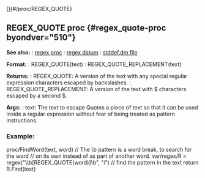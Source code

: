 []{#/proc/REGEX_QUOTE}
  ## REGEX_QUOTE proc {#regex_quote-proc byondver="510"}
  **See also:**
  :   [regex proc](ref/proc/regex)
  :   [regex datum](ref/regex)
  :   [stddef.dm file](ref/%7B%7Bappendix%7D%7D/stddef%2edm)
  <!-- -->
  **Format:**
  :   REGEX_QUOTE(text)
  :   REGEX_QUOTE_REPLACEMENT(text)
  <!-- -->
  **Returns:**
  :   REGEX_QUOTE: A version of the text with any special regular
      expression characters escaped by backslashes.
  :   REGEX_QUOTE_REPLACEMENT: A version of the text with \$ characters
      escaped by a second \$.
  <!-- -->
  **Args:**
  :   text: The text to escape
  Quotes a piece of text so that it can be used inside a regular
  expression without fear of being treated as pattern instructions.
  ### Example:
  proc/FindWord(text, word) // The \\b pattern is a word break, to search
  for the word // on its own instead of as part of another word.
  var/regex/R = regex(\"\\\\b\[REGEX_QUOTE(word)\]\\b\", \"i\") // find
  the pattern in the text return R.Find(text)